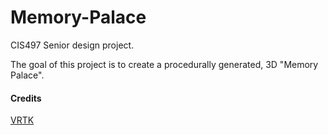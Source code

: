 # Memory-Palace
CIS497 Senior design project.

The goal of this project is to create a procedurally generated, 3D "Memory Palace".

#### Credits
[VRTK](https://github.com/thestonefox/VRTK)
